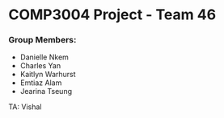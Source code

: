 # COMP3004 Project - Team 46
### Group Members:

- Danielle Nkem
- Charles Yan
- Kaitlyn Warhurst
- Emtiaz Alam
- Jearina Tseung

TA: Vishal
